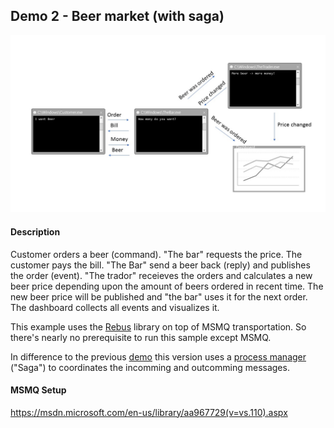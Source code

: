 ## Demo 2 - Beer market (with saga)

![overview](sample.jpg)

#### Description

Customer orders a beer (command). "The bar" requests the price. The customer pays the bill. "The Bar" send a beer back (reply) and publishes the order (event). "The trador" receieves the orders and calculates a new beer price depending upon the amount of beers ordered in recent time.
The new beer price will be published and "the bar" uses it for the next order.
The dashboard collects all events and visualizes it.


This example uses the [Rebus](https://github.com/rebus-org/Rebus) library on top of MSMQ transportation.
So there's nearly no prerequisite to run this sample except MSMQ.

In difference to the previous [demo](../Demo2-Beer_Market) this version uses a [process manager](https://github.com/rebus-org/Rebus/wiki/Process-managers) ("Saga") to coordinates the incomming and outcomming messages.

#### MSMQ Setup
https://msdn.microsoft.com/en-us/library/aa967729(v=vs.110).aspx